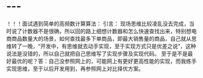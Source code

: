# ---
！！！面试遇到简单的高频数计算算法： 引言：    现场思维比较凌乱没去完成，当时说了计数器不是很确，所以回的路上细想计数器和怎么快速查找出来，特别想电商商品数量大的场景，如何查找最多下单商品，即最大销售量的商品，自己就从思维转了一晚，“开发中，有思维就去动手实现，至于实现方式只是优差之说”，这种说法是没错的，所以自己就把自己思维写了实现步骤及实现代码。    至于是不是最好最优的呢？答：自己没参照网上的，可能网上有更好更高性能的实现，而我练手实现思维，至于以后开发用到，再参照网上对比择优方案。
